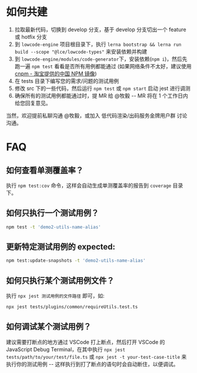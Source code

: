 # 如何共建

1. 拉取最新代码，切换到 develop 分支，基于 develop 分支切出一个 feature 或 hotfix 分支
2. 到 `lowcode-engine` 项目根目录下，执行 `lerna bootstrap && lerna run build --scope "@lce/lowcode-types"` 来安装依赖并构建
3. 到 `lowcode-engine/modules/code-generator`下，安装依赖(`npm i`)，然后先跑一遍 `npm test` 看看是否所有用例都能通过 (如果网络条件不太好，建议使用 [cnpm - 淘宝提供的中国 NPM 镜像](https://npmmirror.com/))
4. 在 tests 目录下编写您的需求/问题的测试用例
5. 修改 src 下的一些代码，然后运行 `npm test` 或 `npm start` 启动 jest 进行调测
6. 确保所有的测试用例都能通过时，提 MR 给 @牧毅 -- MR 将在 1 个工作日内给您回复意见。

当然，欢迎提前私聊沟通 @牧毅，或加入 低代码渲染/出码服务金牌用户群 讨论沟通。

# FAQ

## 如何查看单测覆盖率？

执行 `npm test:cov` 命令，这样会自动生成单测覆盖率的报告到 `coverage` 目录下。

## 如何只执行一个测试用例？

```sh
npm test -t 'demo2-utils-name-alias'
```

## 更新特定测试用例的 expected:

```sh
npm test:update-snapshots -t 'demo2-utils-name-alias'
```

## 如何只执行某个测试用例文件？

执行 `npx jest 测试用例的文件路径` 即可，如:

```sh
npx jest tests/plugins/common/requireUtils.test.ts
```

## 如何调试某个测试用例？

建议需要打断点的地方通过 VSCode 打上断点，然后打开 VSCode 的 JavaScript Debug Terminal，在其中执行 `npx jest tests/path/to/your/test/file.ts` 或 `npx jest -t your-test-case-title` 来执行你的测试用例 -- 这样执行到打了断点的语句时会自动断住，以便调试。

